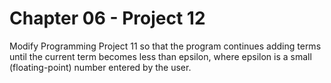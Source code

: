 # Chapter 06 - Project 12

Modify Programming Project 11 so that the program continues adding terms until the current term becomes less than epsilon, where epsilon is a small (floating-point) number entered by the user.
